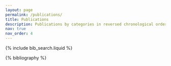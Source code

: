 ```yaml
---
layout: page
permalink: /publications/
title: Publications
description: Publications by categories in reversed chronological order. Please get in touch via email if you cannot access any publications but want a copy.
nav: true
nav_order: 4
---
```


<!-- _pages/publications.md -->

<!-- Bibsearch Feature -->

{% include bib_search.liquid %}

<div class="publications">

{% bibliography %}

</div>
